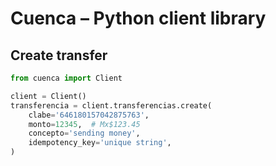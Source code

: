 # Cuenca – Python client library

## Create transfer

```python
from cuenca import Client

client = Client()
transferencia = client.transferencias.create(
    clabe='646180157042875763',
    monto=12345,  # Mx$123.45
    concepto='sending money',
    idempotency_key='unique string',
)
```
